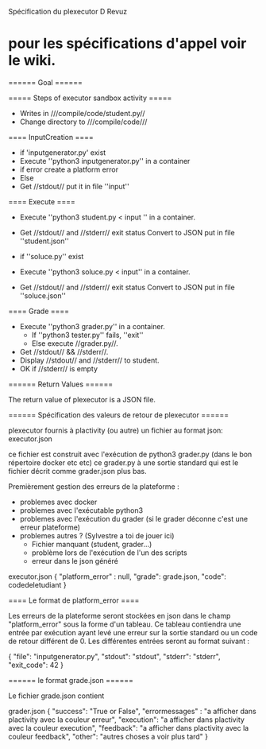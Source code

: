 Spécification du plexecutor
D Revuz

# pour les spécifications d'appel voir le wiki.


====== Goal ======

===== Steps of executor sandbox activity =====


  - Writes in ///compile/code/student.py//
  - Change directory to ///compile/code///


==== InputCreation ====

  - if  'inputgenerator.py' exist 
  - Execute ''python3 inputgenerator.py'' in a container 
  - if error create a platform error
  - Else
  - Get //stdout// put it in file ''input''

==== Execute ====

  - Execute ''python3 student.py < input '' in a container.
  - Get //stdout// and //stderr// exit status Convert to JSON put in file ''student.json''
 
  - if ''soluce.py'' exist
  - Execute ''python3 soluce.py < input'' in a container.
  - Get //stdout// and //stderr// exit status Convert to JSON put in file ''soluce.json''


==== Grade ====

  - Execute ''python3 grader.py'' in a container.
    - If ''python3 tester.py'' fails, ''exit''
    - Else execute //grader.py//.
  - Get //stdout// && //stderr//.
  - Display //stdout// and //stderr// to student.
  - OK if //stderr// is empty

====== Return Values ======

The return value of plexecutor is a JSON file.


====== Spécification des valeurs de retour de plexecutor ======


plexecutor fournis à plactivity (ou autre) un fichier au format json: executor.json 

ce fichier est construit avec l'exécution de python3 grader.py (dans le bon répertoire docker etc etc) 
ce grader.py à une sortie standard qui est le fichier décrit comme grader.json plus bas.

Premièrement gestion des erreurs de la plateforme :
- problemes avec docker 
- problemes avec l'exécutable python3   
- problemes avec l'exécution du grader (si le grader déconne c'est une erreur plateforme)
- problemes autres ? (Sylvestre a toi de jouer ici)
  + Fichier manquant (student, grader...)
  + problème lors de l'exécution de l'un des scripts
  + erreur dans le json généré

executor.json
{
  "platform_error" : null,
  "grade": grade.json,
  "code": codedeletudiant
}

==== Le format de platform_error ====

Les erreurs de la plateforme seront stockées en json dans le champ "platform_error" sous la forme d'un tableau. Ce tableau contiendra une entrée par exécution ayant levé une erreur sur la sortie standard ou un code de retour différent de 0. Les différentes entrées seront au format suivant : 

   {
     "file": "inputgenerator.py",
     "stdout": "stdout",
     "stderr": "stderr",
     "exit_code": 42
   }


====== le format grade.json ======


Le fichier grade.json contient 

grader.json 
{
	"success": "True or False", 
	"errormessages" : "a afficher dans plactivity avec la couleur erreur",
	"execution": "a afficher dans plactivity avec la couleur execution",
	"feedback": "a afficher dans plactivity avec la couleur feedback",
	"other": "autres choses a voir plus tard"
}

